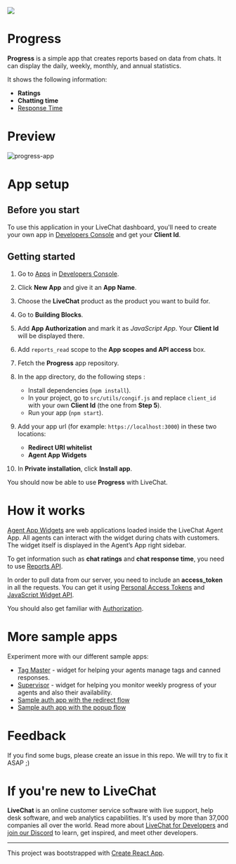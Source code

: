 ![](https://i.ibb.co/Ks6jZc1/progress-icon.png)

# Progress

**Progress** is a simple app that creates reports based on data from chats. It can display the daily, weekly, monthly, and annual statistics.

It shows the following information:

- **Ratings**
- **Chatting time**
- [Response Time](https://docs.livechatinc.com/rest-api/#chats-first-response-time)

# Preview

![progress-app](https://user-images.githubusercontent.com/74930846/218442243-58bdd7dc-bd59-46d2-ae15-e23b6c005c1d.png)

# App setup

## Before you start

To use this application in your LiveChat dashboard, you'll need to create your own app in [Developers Console](https://developers.livechatinc.com/console) and get your **Client Id**.

## Getting started

1. Go to [Apps](https://developers.livechatinc.com/console/apps) in [Developers Console](https://developers.livechatinc.com/console).
2. Click **New App** and give it an **App Name**.
3. Choose the **LiveChat** product as the product you want to build for.
4. Go to **Building Blocks**.
5. Add **App Authorization** and mark it as _JavaScript App_. Your **Client Id** will be displayed there.
6. Add `reports_read` scope to the **App scopes and API access** box.
7. Fetch the **Progress** app repository.
8. In the app directory, do the following steps :

   - Install dependencies (`npm install`).
   - In your project, go to `src/utils/congif.js` and replace `client_id` with your own **Client Id** (the one from **Step 5**).
   - Run your app (`npm start`).

9. Add your app url (for example: `https://localhost:3000`) in these two locations:

   - **Redirect URI whitelist**
   - **Agent App Widgets**

10. In **Private installation**, click **Install app**.

You should now be able to use **Progress** with LiveChat.

# How it works

[Agent App Widgets](https://developers.livechat.com/docs/extending-agent-app) are web applications loaded inside the LiveChat Agent App. All agents can interact with the widget during chats with customers. The widget itself is displayed in the Agent’s App right sidebar.

To get information such as **chat ratings** and **chat response time**, you need to use [Reports API](https://developers.livechat.com/docs/data-reporting/reports-api).

In order to pull data from our server, you need to include an **access_token** in all the requests. You can get it using [Personal Access Tokens](https://developers.livechat.com/docs/authorization/agent-authorization#personal-access-tokens) and [JavaScript Widget API](https://docs.livechatinc.com/agent-app-widgets/#javascript-api).

You should also get familiar with [Authorization](https://docs.livechatinc.com/authorization/).

# More sample apps

Experiment more with our different sample apps:
 - [Tag Master](https://github.com/livechat/tag-master) - widget for helping your agents manage tags and canned responses.
 - [Supervisor](https://github.com/livechat/supervisor-app) - widget for helping you monitor weekly progress of your agents and also their availability.
 - [Sample auth app with the redirect flow](https://github.com/livechat/sample-app-redirect-auth)
 - [Sample auth app with the popup flow](https://github.com/livechat/sample-app-popup-auth)

# Feedback

If you find some bugs, please create an issue in this repo. We will try to fix it ASAP ;)

# If you're new to LiveChat

**LiveChat** is an online customer service software with live support, help desk software, and web analytics capabilities. It's used by more than 37,000 companies all over the world. Read more about [LiveChat for Developers](https://developers.livechatinc.com/) and [join our Discord](https://discord.com/invite/NcfJu3a9kM) to learn, get inspired, and meet other developers.

---

This project was bootstrapped with [Create React App](https://github.com/facebook/create-react-app).
